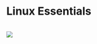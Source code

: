 # Linux Essentials
<br>

<img src="https://i2.wp.com/www.showmetech.com.br/wp-content/uploads/2015/10/gnulinux-logo.png">
